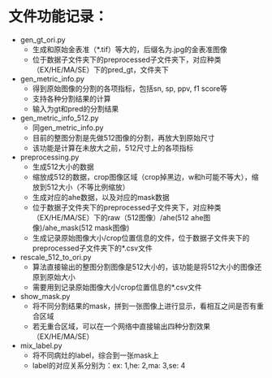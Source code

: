 # 文件功能记录：
* gen_gt_ori.py
    * 生成和原始金表准（*.tif）等大的，后缀名为.jpg的金表准图像
    * 位于数据子文件夹下的preprocessed子文件夹下，对应种类（EX/HE/MA/SE）下的pred_gt，文件夹下
* gen_metric_info.py
    * 得到原始图像的分割的各项指标，包括sn, sp, ppv, f1 score等
    * 支持各种分割结果的计算
    * 输入为gt和pred的分割结果
* gen_metric_info_512.py
    * 同gen_metric_info.py
    * 目前的整图分割是先做512图像的分割，再放大到原始尺寸
    * 该功能是计算在未放大之前，512尺寸上的各项指标
* preprocessing.py
    * 生成512大小的数据
    * 缩放成512的数据，crop图像区域（crop掉黑边，w和h可能不等大），缩放到512大小（不等比例缩放）
    * 生成对应的ahe数据，以及对应的mask数据
    * 位于数据子文件夹下的preprocessed子文件夹下，对应种类（EX/HE/MA/SE）下的raw（512图像）/ahe(512 ahe图像)/ahe_mask(512 mask图像)
    * 生成记录原始图像大小/crop位置信息的文件，位于数据子文件夹下的preprocessed子文件夹下的*.csv文件
* rescale_512_to_ori.py
    * 算法直接输出的整图分割图像是512大小的，该功能是将512大小的图像还原到原始大小
    * 需要用到记录原始图像大小/crop位置信息的*.csv文件
* show_mask.py
    * 将不同分割结果的mask，拼到一张图像上进行显示，看相互之间是否有重合区域
    * 若无重合区域，可以在一个网络中直接输出四种分割效果（EX/HE/MA/SE）
* mix_label.py
    * 将不同病灶的label，综合到一张mask上
    * label的对应关系分别为：ex: 1,he: 2,ma: 3,se: 4